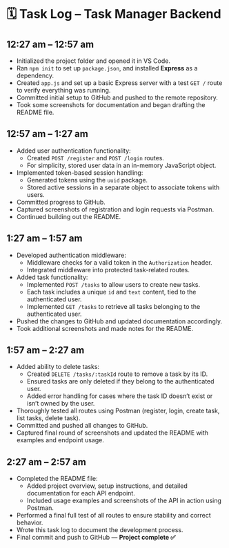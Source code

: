 # 🗓️ Task Log – Task Manager Backend

## 12:27 am – 12:57 am  
- Initialized the project folder and opened it in VS Code.  
- Ran `npm init` to set up `package.json`, and installed **Express** as a dependency.  
- Created `app.js` and set up a basic Express server with a test `GET /` route to verify everything was running.  
- Committed initial setup to GitHub and pushed to the remote repository.  
- Took some screenshots for documentation and began drafting the README file.

## 12:57 am – 1:27 am  
- Added user authentication functionality:
  - Created `POST /register` and `POST /login` routes.  
  - For simplicity, stored user data in an in-memory JavaScript object.  
- Implemented token-based session handling:
  - Generated tokens using the `uuid` package.  
  - Stored active sessions in a separate object to associate tokens with users.  
- Committed progress to GitHub.  
- Captured screenshots of registration and login requests via Postman.  
- Continued building out the README.

## 1:27 am – 1:57 am  
- Developed authentication middleware:
  - Middleware checks for a valid token in the `Authorization` header.  
  - Integrated middleware into protected task-related routes.  
- Added task functionality:
  - Implemented `POST /tasks` to allow users to create new tasks.  
  - Each task includes a unique `id` and `text` content, tied to the authenticated user.  
  - Implemented `GET /tasks` to retrieve all tasks belonging to the authenticated user.  
- Pushed the changes to GitHub and updated documentation accordingly.  
- Took additional screenshots and made notes for the README.

## 1:57 am – 2:27 am  
- Added ability to delete tasks:
  - Created `DELETE /tasks/:taskId` route to remove a task by its ID.  
  - Ensured tasks are only deleted if they belong to the authenticated user.  
  - Added error handling for cases where the task ID doesn’t exist or isn’t owned by the user.  
- Thoroughly tested all routes using Postman (register, login, create task, list tasks, delete task).  
- Committed and pushed all changes to GitHub.  
- Captured final round of screenshots and updated the README with examples and endpoint usage.

## 2:27 am – 2:57 am  
- Completed the README file:
  - Added project overview, setup instructions, and detailed documentation for each API endpoint.  
  - Included usage examples and screenshots of the API in action using Postman.  
- Performed a final full test of all routes to ensure stability and correct behavior.  
- Wrote this task log to document the development process.  
- Final commit and push to GitHub — **Project complete ✅**
